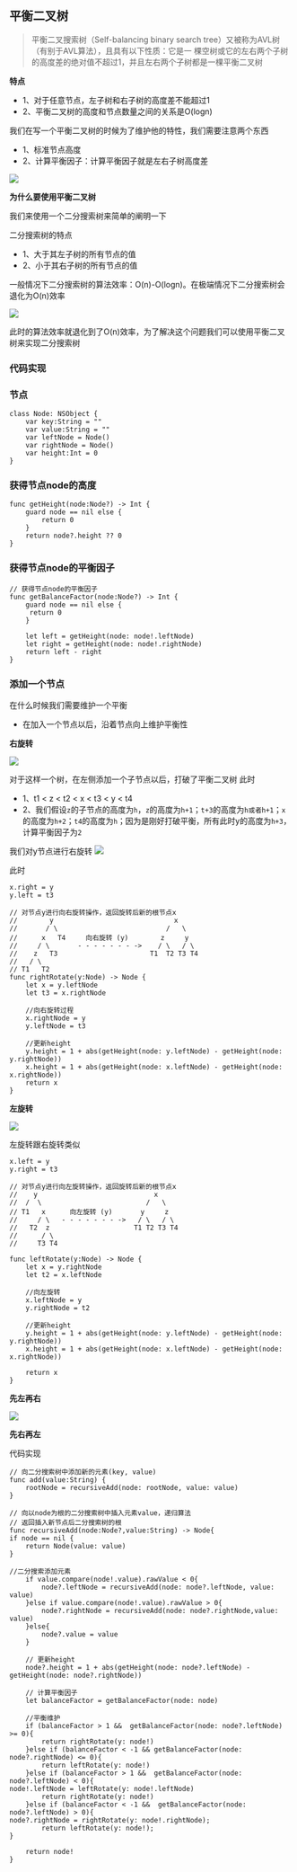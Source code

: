 ## 平衡二叉树 

> 平衡二叉搜索树（Self-balancing binary search tree）又被称为AVL树（有别于AVL算法），且具有以下性质：它是一 棵空树或它的左右两个子树的高度差的绝对值不超过1，并且左右两个子树都是一棵平衡二叉树

**特点**
- 1、对于任意节点，左子树和右子树的高度差不能超过1
- 2、平衡二叉树的高度和节点数量之间的关系是O(logn)
 
我们在写一个平衡二叉树的时候为了维护他的特性，我们需要注意两个东西
- 1、标准节点高度
- 2、计算平衡因子：计算平衡因子就是左右子树高度差

![](https://github.com/SunshineBrother/LeetCodeStudy/blob/master/平衡二叉树/AVL1.png)


**为什么要使用平衡二叉树**

我们来使用一个二分搜索树来简单的阐明一下

二分搜索树的特点
- 1、大于其左子树的所有节点的值
- 2、小于其右子树的所有节点的值

一般情况下二分搜索树的算法效率：O(n)-O(logn)。在极端情况下二分搜索树会退化为O(n)效率

![](https://github.com/SunshineBrother/LeetCodeStudy/blob/master/平衡二叉树/AVL2.png)


此时的算法效率就退化到了O(n)效率，为了解决这个问题我们可以使用平衡二叉树来实现二分搜索树

### 代码实现


### 节点
```
class Node: NSObject {
    var key:String = ""
    var value:String = ""
    var leftNode = Node()
    var rightNode = Node()
    var height:Int = 0
}
```

### 获得节点node的高度
```
func getHeight(node:Node?) -> Int {
    guard node == nil else {
        return 0
    }
    return node?.height ?? 0
}
```

### 获得节点node的平衡因子
```
// 获得节点node的平衡因子
func getBalanceFactor(node:Node?) -> Int {
    guard node == nil else {
     return 0
    }

    let left = getHeight(node: node!.leftNode)
    let right = getHeight(node: node!.rightNode)
    return left - right
}

```


### 添加一个节点

在什么时候我们需要维护一个平衡
- 在加入一个节点以后，沿着节点向上维护平衡性


**右旋转**


 ![](https://github.com/SunshineBrother/LeetCodeStudy/blob/master/平衡二叉树/AVL3.png)

对于这样一个树，在左侧添加一个子节点以后，打破了平衡二叉树
此时
- 1、t1 < z < t2 < x < t3 < y < t4
- 2、我们假设`z`的子节点的高度为`h`，`z`的高度为`h+1`；`t+3`的高度为`h或者h+1`；`x`的高度为`h+2`；`t4`的高度为`h`；因为是刚好打破平衡，所有此时y的高度为`h+3`，计算平衡因子为`2`
 


我们对y节点进行右旋转
 ![](https://github.com/SunshineBrother/LeetCodeStudy/blob/master/平衡二叉树/AVL4.png)

此时
```
x.right = y
y.left = t3
```
 

```
// 对节点y进行向右旋转操作，返回旋转后新的根节点x
//        y                              x
//       / \                           /   \
//      x   T4     向右旋转 (y)        z     y
//     / \       - - - - - - - ->    / \   / \
//    z   T3                       T1  T2 T3 T4
//   / \
// T1   T2
func rightRotate(y:Node) -> Node {
    let x = y.leftNode
    let t3 = x.rightNode

    //向右旋转过程
    x.rightNode = y
    y.leftNode = t3

    //更新height
    y.height = 1 + abs(getHeight(node: y.leftNode) - getHeight(node: y.rightNode))
    x.height = 1 + abs(getHeight(node: x.leftNode) - getHeight(node: x.rightNode))
    return x
}
```
**左旋转**

 ![](https://github.com/SunshineBrother/LeetCodeStudy/blob/master/平衡二叉树/AVL5.png)

左旋转跟右旋转类似

```
x.left = y
y.right = t3
```

```
// 对节点y进行向左旋转操作，返回旋转后新的根节点x
//    y                             x
//  /  \                          /   \
// T1   x      向左旋转 (y)       y     z
//     / \   - - - - - - - ->   / \   / \
//   T2  z                     T1 T2 T3 T4
//      / \
//     T3 T4

func leftRotate(y:Node) -> Node {
    let x = y.rightNode
    let t2 = x.leftNode

    //向左旋转
    x.leftNode = y
    y.rightNode = t2

    //更新height
    y.height = 1 + abs(getHeight(node: y.leftNode) - getHeight(node: y.rightNode))
    x.height = 1 + abs(getHeight(node: x.leftNode) - getHeight(node: x.rightNode))

    return x
}
```
**先左再右**

 ![](https://github.com/SunshineBrother/LeetCodeStudy/blob/master/平衡二叉树/AVL6.png)

**先右再左**


代码实现
```
// 向二分搜索树中添加新的元素(key, value)
func add(value:String) {
    rootNode = recursiveAdd(node: rootNode, value: value)
}

// 向以node为根的二分搜索树中插入元素value，递归算法
// 返回插入新节点后二分搜索树的根
func recursiveAdd(node:Node?,value:String) -> Node{
if node == nil {
    return Node(value: value)
}

//二分搜索添加元素
    if value.compare(node!.value).rawValue < 0{
        node?.leftNode = recursiveAdd(node: node?.leftNode, value: value)
    }else if value.compare(node!.value).rawValue > 0{
        node?.rightNode = recursiveAdd(node: node?.rightNode,value: value)
    }else{
        node?.value = value
    }

    // 更新height
    node?.height = 1 + abs(getHeight(node: node?.leftNode) - getHeight(node: node?.rightNode))

    // 计算平衡因子
    let balanceFactor = getBalanceFactor(node: node)

    //平衡维护
    if (balanceFactor > 1 &&  getBalanceFactor(node: node?.leftNode) >= 0){
        return rightRotate(y: node!)
    }else if (balanceFactor < -1 && getBalanceFactor(node: node?.rightNode) <= 0){
        return leftRotate(y: node!)
    }else if (balanceFactor > 1 &&  getBalanceFactor(node: node?.leftNode) < 0){
node!.leftNode = leftRotate(y: node!.leftNode)
        return rightRotate(y: node!)
    }else if (balanceFactor < -1 &&  getBalanceFactor(node: node?.leftNode) > 0){
node?.rightNode = rightRotate(y: node!.rightNode);
        return leftRotate(y: node!);
}

    return node!
}
```


























